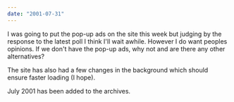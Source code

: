 ```yaml
---
date: "2001-07-31"
---
```


I was going to put the pop-up ads on the site this week but judging by the response to the latest poll I think I'll wait awhile. However I do want peoples opinions. If we don't have the pop-up ads, why not and are there any other alternatives?

The site has also had a few changes in the background which should ensure faster loading (I hope).

July 2001 has been added to the archives.
